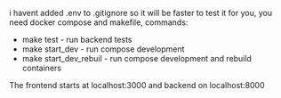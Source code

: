 i havent added .env to .gitignore so it will be faster to test it for you, you need docker compose and makefile, commands:
- make test - run backend tests
- make start_dev - run compose development
- make start_dev_rebuil - run compose development and rebuild containers

The frontend starts at localhost:3000 and backend on localhost:8000
